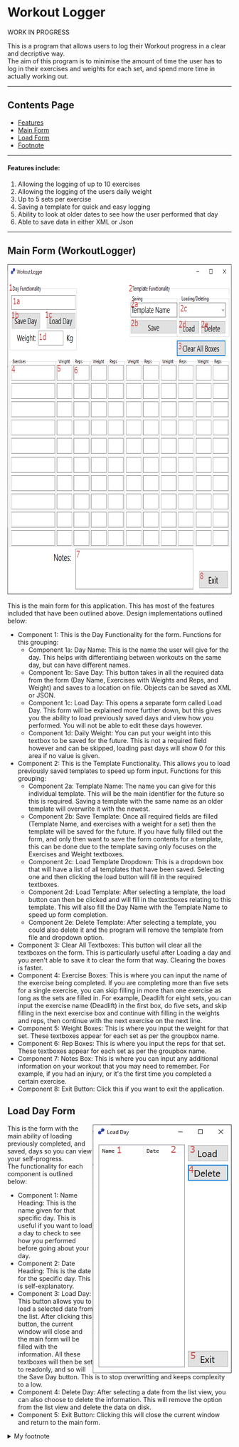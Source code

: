 # Workout Logger
WORK IN PROGRESS

This is a program that allows users to log their Workout progress in a clear and decriptive way.<br> The aim of this program is to minimise the amount of time the user has to log in their exercises and weights for each set, and spend more time in actually working out.

---
## Contents Page
* [Features](#features)
* [Main Form](#mainform)
* [Load Form](#loadform)
* [Footnote](#footnote)

---
<a name="features"></a>
#### Features include:

  1. Allowing the logging of up to 10 exercises
  2. Allowing the logging of the users daily weight
  3. Up to 5 sets per exercise
  4. Saving a template for quick and easy logging
  5. Ability to look at older dates to see how the user performed that day
  6. Able to save data in either XML or Json

---
<a name="mainform"></a>
## Main Form (WorkoutLogger)

<img align="centre" width="763" height="741" src="https://github.com/RhysGrabany/WorkoutLogger/blob/master/readme_imgs/main.PNG">

This is the main form for this application. This has most of the features included that have been outlined above. Design implementations outlined below:

* Component 1: This is the Day Functionality for the form. Functions for this grouping:
  * Component 1a: Day Name: This is the name the user will give for the day. This helps with differentiaing between workouts on the same day, but can have different names.
  * Component 1b: Save Day: This button takes in all the required data from the form (Day Name, Exercises with Weights and Reps, and Weight) and saves to a location on file. Objects can be saved as XML or JSON.
  * Component 1c: Load Day: This opens a separate form called Load Day. This form will be explained more further down, but this gives you the ability to load previously saved days and view how you performed. You will not be able to edit these days however.
  * Component 1d: Daily Weight: You can put your weight into this textbox to be saved for the future. This is not a required field however and can be skipped, loading past days will show 0 for this  area if no value is given.
* Component 2: This is the Template Functionality. This allows you to load previously saved templates to speed up form input. Functions for this grouping:
  * Component 2a: Template Name: The name you can give for this individual template. This will be the main identifier for the future so this is required. Saving a template with the same name as an older template will overwrite it with the newest.
  * Component 2b: Save Template: Once all required fields are filled (Template Name, and exercises with a weight for a set) then the template will be saved for the future. If you have fully filled out the form, and only then want to save the form contents for a template, this can be done due to the template saving only focuses on the Exercises and Weight textboxes.
  * Component 2c: Load Template Dropdown: This is a dropdown box that will have a list of all templates that have been saved. Selecting one and then clicking the load button will fill in the required textboxes. 
  * Component 2d: Load Template: After selecting a template, the load button can then be clicked and will fill in the textboxes relating to this template. This will also fill the Day Name with the Template Name to speed up form completion.
  * Component 2e: Delete Template: After selecting a template, you could also delete it and the program will remove the template from file and dropdown option.
* Component 3: Clear All Textboxes: This button will clear all the textboxes on the form. This is particularly useful after Loading a day and you aren't able to save it to clear the form that way. Clearing the boxes is faster.
* Component 4: Exercise Boxes: This is where you can input the name of the exercise being completed. If you are completing more than five sets for a single exercise, you can skip filling in more than one exercise as long as the sets are filled in. For example, Deadlift for eight sets, you can input the exercise name (Deadlift) in the first box, do five sets, and skip filling in the next exercise box and continue with filling in the weights and reps, then continue with the next exercise on the next line.
* Component 5: Weight Boxes: This is where you input the weight for that set. These textboxes appear for each set as per the groupbox name.
* Component 6: Rep Boxes: This is where you input the reps for that set. These textboxes appear for each set as per the groupbox name.
* Component 7: Notes Box: This is where you can input any additional information on your workout that you may need to remember. For example, if you had an injury, or it's the first time you completed a certain exercise.
* Component 8: Exit Button: Click this if you want to exit the application.

<a name="loadform"></a>
## Load Day Form

<img align="right" width="312" height="558" src="https://github.com/RhysGrabany/WorkoutLogger/blob/master/readme_imgs/load.PNG">


This is the form with the main ability of loading previously completed, and saved, days so you can view your self-progress. <br>
The functionality for each component is outlined below:<br>

* Component 1: Name Heading: This is the name given for that specific day. This is useful if you want to load a day to check to see how you performed before going about your day.
* Component 2: Date Heading: This is the date for the specific day. This is self-explanatory.
* Component 3: Load Day: This button allows you to load a selected date from the list. After clicking this button, the current window will close and the main form will be filled with the information. All these textboxes will then be set to readonly, and so will the Save Day button. This is to stop overwritting and keeps complexity to a low.
* Component 4: Delete Day: After selecting a date from the list view, you can also choose to delete the information. This will remove the option from the list view and delete the data on disk.
* Component 5: Exit Button: Clicking this will close the current window and return to the main form. 







<a name="footnote"></a>
<details>
  <summary>My footnote</summary>
This is my first application created in C#, as such there may be design implmentations that could be questionable.

Thank you for your understanding, this will be more filled out as development continues
</details>
